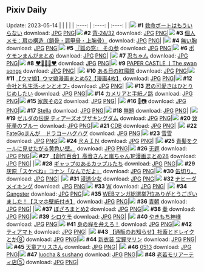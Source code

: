 ## Pixiv Daily
Update: 2023-05-14
|      |      |      |
| :----: | :----: | :----: |
|![](https://pixiv.microyu.workers.dev/c/240x480/img-master/img/2023/05/12/07/30/03/108049103_p0_master1200.jpg) **#1** [救命ボートはもういらない](https://www.pixiv.net/artworks/108049103) download: [JPG](https://pixiv.microyu.workers.dev/img-original/img/2023/05/12/07/30/03/108049103_p0.jpg) [PNG](https://pixiv.microyu.workers.dev/img-original/img/2023/05/12/07/30/03/108049103_p0.png)|![](https://pixiv.microyu.workers.dev/c/240x480/img-master/img/2023/05/12/00/03/06/108042428_p0_master1200.jpg) **#2** [背‐24/32](https://www.pixiv.net/artworks/108042428) download: [JPG](https://pixiv.microyu.workers.dev/img-original/img/2023/05/12/00/03/06/108042428_p0.jpg) [PNG](https://pixiv.microyu.workers.dev/img-original/img/2023/05/12/00/03/06/108042428_p0.png)|![](https://pixiv.microyu.workers.dev/c/240x480/img-master/img/2023/05/13/07/00/10/108075788_p0_master1200.jpg) **#3** [個人メモ：肩の構造（鎖骨・肩甲骨・上腕骨）](https://www.pixiv.net/artworks/108075788) download: [JPG](https://pixiv.microyu.workers.dev/img-original/img/2023/05/13/07/00/10/108075788_p0.jpg) [PNG](https://pixiv.microyu.workers.dev/img-original/img/2023/05/13/07/00/10/108075788_p0.png)|
|![](https://pixiv.microyu.workers.dev/c/240x480/img-master/img/2023/05/12/00/06/55/108042626_p0_master1200.jpg) **#4** [無い胸](https://www.pixiv.net/artworks/108042626) download: [JPG](https://pixiv.microyu.workers.dev/img-original/img/2023/05/12/00/06/55/108042626_p0.jpg) [PNG](https://pixiv.microyu.workers.dev/img-original/img/2023/05/12/00/06/55/108042626_p0.png)|![](https://pixiv.microyu.workers.dev/c/240x480/img-master/img/2023/05/13/16/02/14/108084974_p0_master1200.jpg) **#5** [『狐の窓』 その参](https://www.pixiv.net/artworks/108084974) download: [JPG](https://pixiv.microyu.workers.dev/img-original/img/2023/05/13/16/02/14/108084974_p0.jpg) [PNG](https://pixiv.microyu.workers.dev/img-original/img/2023/05/13/16/02/14/108084974_p0.png)|![](https://pixiv.microyu.workers.dev/c/240x480/img-master/img/2023/05/13/09/35/35/108077829_p0_master1200.jpg) **#6** [ポケモンまんがまとめ](https://www.pixiv.net/artworks/108077829) download: [JPG](https://pixiv.microyu.workers.dev/img-original/img/2023/05/13/09/35/35/108077829_p0.jpg) [PNG](https://pixiv.microyu.workers.dev/img-original/img/2023/05/13/09/35/35/108077829_p0.png)|
|![](https://pixiv.microyu.workers.dev/c/240x480/img-master/img/2023/05/13/00/01/13/108068977_p0_master1200.jpg) **#7** [忍ちゃん](https://www.pixiv.net/artworks/108068977) download: [JPG](https://pixiv.microyu.workers.dev/img-original/img/2023/05/13/00/01/13/108068977_p0.jpg) [PNG](https://pixiv.microyu.workers.dev/img-original/img/2023/05/13/00/01/13/108068977_p0.png)|![](https://pixiv.microyu.workers.dev/c/240x480/img-master/img/2023/05/12/21/34/27/108064065_p0_master1200.jpg) **#8** [♥🎀🥺🎀♥](https://www.pixiv.net/artworks/108064065) download: [JPG](https://pixiv.microyu.workers.dev/img-original/img/2023/05/12/21/34/27/108064065_p0.jpg) [PNG](https://pixiv.microyu.workers.dev/img-original/img/2023/05/12/21/34/27/108064065_p0.png)|![](https://pixiv.microyu.workers.dev/c/240x480/img-master/img/2023/05/13/00/01/13/108068975_p0_master1200.jpg) **#9** [PAPER CASTLE 丨The swan songs](https://www.pixiv.net/artworks/108068975) download: [JPG](https://pixiv.microyu.workers.dev/img-original/img/2023/05/13/00/01/13/108068975_p0.jpg) [PNG](https://pixiv.microyu.workers.dev/img-original/img/2023/05/13/00/01/13/108068975_p0.png)|
|![](https://pixiv.microyu.workers.dev/c/240x480/img-master/img/2023/05/12/00/02/46/108042400_p0_master1200.jpg) **#10** [ある日の紅魔館](https://www.pixiv.net/artworks/108042400) download: [JPG](https://pixiv.microyu.workers.dev/img-original/img/2023/05/12/00/02/46/108042400_p0.jpg) [PNG](https://pixiv.microyu.workers.dev/img-original/img/2023/05/12/00/02/46/108042400_p0.png)|![](https://pixiv.microyu.workers.dev/c/240x480/img-master/img/2023/05/12/00/03/14/108042433_p0_master1200.jpg) **#11** [【ウマ娘】ウマ娘漫画まとめ52【漫画4枚】](https://www.pixiv.net/artworks/108042433) download: [JPG](https://pixiv.microyu.workers.dev/img-original/img/2023/05/12/00/03/14/108042433_p0.jpg) [PNG](https://pixiv.microyu.workers.dev/img-original/img/2023/05/12/00/03/14/108042433_p0.png)|![](https://pixiv.microyu.workers.dev/c/240x480/img-master/img/2023/05/12/22/57/38/108066744_p0_master1200.jpg) **#12** [会社と私生活-オンとオフ-](https://www.pixiv.net/artworks/108066744) download: [JPG](https://pixiv.microyu.workers.dev/img-original/img/2023/05/12/22/57/38/108066744_p0.jpg) [PNG](https://pixiv.microyu.workers.dev/img-original/img/2023/05/12/22/57/38/108066744_p0.png)|
|![](https://pixiv.microyu.workers.dev/c/240x480/img-master/img/2023/05/13/12/00/41/108080403_p0_master1200.jpg) **#13** [君の可愛さはひとりじめしたい](https://www.pixiv.net/artworks/108080403) download: [JPG](https://pixiv.microyu.workers.dev/img-original/img/2023/05/13/12/00/41/108080403_p0.jpg) [PNG](https://pixiv.microyu.workers.dev/img-original/img/2023/05/13/12/00/41/108080403_p0.png)|![](https://pixiv.microyu.workers.dev/c/240x480/img-master/img/2023/05/12/00/56/25/108044071_p0_master1200.jpg) **#14** [カメリアと手紙ノ路](https://www.pixiv.net/artworks/108044071) download: [JPG](https://pixiv.microyu.workers.dev/img-original/img/2023/05/12/00/56/25/108044071_p0.jpg) [PNG](https://pixiv.microyu.workers.dev/img-original/img/2023/05/12/00/56/25/108044071_p0.png)|![](https://pixiv.microyu.workers.dev/c/240x480/img-master/img/2023/05/13/12/57/45/108081449_p0_master1200.jpg) **#15** [家族その2](https://www.pixiv.net/artworks/108081449) download: [JPG](https://pixiv.microyu.workers.dev/img-original/img/2023/05/13/12/57/45/108081449_p0.jpg) [PNG](https://pixiv.microyu.workers.dev/img-original/img/2023/05/13/12/57/45/108081449_p0.png)|
|![](https://pixiv.microyu.workers.dev/c/240x480/img-master/img/2023/05/12/22/40/30/108066229_p0_master1200.jpg) **#16** [🍁📷](https://www.pixiv.net/artworks/108066229) download: [JPG](https://pixiv.microyu.workers.dev/img-original/img/2023/05/12/22/40/30/108066229_p0.jpg) [PNG](https://pixiv.microyu.workers.dev/img-original/img/2023/05/12/22/40/30/108066229_p0.png)|![](https://pixiv.microyu.workers.dev/c/240x480/img-master/img/2023/05/12/01/30/50/108044918_p0_master1200.jpg) **#17** [Stella](https://www.pixiv.net/artworks/108044918) download: [JPG](https://pixiv.microyu.workers.dev/img-original/img/2023/05/12/01/30/50/108044918_p0.jpg) [PNG](https://pixiv.microyu.workers.dev/img-original/img/2023/05/12/01/30/50/108044918_p0.png)|![](https://pixiv.microyu.workers.dev/c/240x480/img-master/img/2023/05/13/20/40/43/108092408_p0_master1200.jpg) **#18** [無題](https://www.pixiv.net/artworks/108092408) download: [JPG](https://pixiv.microyu.workers.dev/img-original/img/2023/05/13/20/40/43/108092408_p0.jpg) [PNG](https://pixiv.microyu.workers.dev/img-original/img/2023/05/13/20/40/43/108092408_p0.png)|
|![](https://pixiv.microyu.workers.dev/c/240x480/img-master/img/2023/05/12/00/01/27/108042284_p0_master1200.jpg) **#19** [ゼルダの伝説 ティアーズオブザキングダム](https://www.pixiv.net/artworks/108042284) download: [JPG](https://pixiv.microyu.workers.dev/img-original/img/2023/05/12/00/01/27/108042284_p0.jpg) [PNG](https://pixiv.microyu.workers.dev/img-original/img/2023/05/12/00/01/27/108042284_p0.png)|![](https://pixiv.microyu.workers.dev/c/240x480/img-master/img/2023/05/13/17/48/34/108087413_p0_master1200.jpg) **#20** [致死量のブルー](https://www.pixiv.net/artworks/108087413) download: [JPG](https://pixiv.microyu.workers.dev/img-original/img/2023/05/13/17/48/34/108087413_p0.jpg) [PNG](https://pixiv.microyu.workers.dev/img-original/img/2023/05/13/17/48/34/108087413_p0.png)|![](https://pixiv.microyu.workers.dev/c/240x480/img-master/img/2023/05/12/11/23/37/108051881_p0_master1200.jpg) **#21** [CDB](https://www.pixiv.net/artworks/108051881) download: [JPG](https://pixiv.microyu.workers.dev/img-original/img/2023/05/12/11/23/37/108051881_p0.jpg) [PNG](https://pixiv.microyu.workers.dev/img-original/img/2023/05/12/11/23/37/108051881_p0.png)|
|![](https://pixiv.microyu.workers.dev/c/240x480/img-master/img/2023/05/13/17/58/24/108087650_p0_master1200.jpg) **#22** [FateGoまんが　ドラコーハグハグ](https://www.pixiv.net/artworks/108087650) download: [JPG](https://pixiv.microyu.workers.dev/img-original/img/2023/05/13/17/58/24/108087650_p0.jpg) [PNG](https://pixiv.microyu.workers.dev/img-original/img/2023/05/13/17/58/24/108087650_p0.png)|![](https://pixiv.microyu.workers.dev/c/240x480/img-master/img/2023/05/13/23/50/42/108098858_p0_master1200.jpg) **#23** [雪雪](https://www.pixiv.net/artworks/108098858) download: [JPG](https://pixiv.microyu.workers.dev/img-original/img/2023/05/13/23/50/42/108098858_p0.jpg) [PNG](https://pixiv.microyu.workers.dev/img-original/img/2023/05/13/23/50/42/108098858_p0.png)|![](https://pixiv.microyu.workers.dev/c/240x480/img-master/img/2023/05/13/00/00/39/108068886_p0_master1200.jpg) **#24** [ＲＡＩＮ](https://www.pixiv.net/artworks/108068886) download: [JPG](https://pixiv.microyu.workers.dev/img-original/img/2023/05/13/00/00/39/108068886_p0.jpg) [PNG](https://pixiv.microyu.workers.dev/img-original/img/2023/05/13/00/00/39/108068886_p0.png)|
|![](https://pixiv.microyu.workers.dev/c/240x480/img-master/img/2023/05/13/19/43/30/108090637_p0_master1200.jpg) **#25** [青髪をクールに見せたがる黄色い壁。](https://www.pixiv.net/artworks/108090637) download: [JPG](https://pixiv.microyu.workers.dev/img-original/img/2023/05/13/19/43/30/108090637_p0.jpg) [PNG](https://pixiv.microyu.workers.dev/img-original/img/2023/05/13/19/43/30/108090637_p0.png)|![](https://pixiv.microyu.workers.dev/c/240x480/img-master/img/2023/05/13/13/15/27/108081811_p0_master1200.jpg) **#26** [无题](https://www.pixiv.net/artworks/108081811) download: [JPG](https://pixiv.microyu.workers.dev/img-original/img/2023/05/13/13/15/27/108081811_p0.jpg) [PNG](https://pixiv.microyu.workers.dev/img-original/img/2023/05/13/13/15/27/108081811_p0.png)|![](https://pixiv.microyu.workers.dev/c/240x480/img-master/img/2023/05/13/00/03/45/108069188_p0_master1200.jpg) **#27** [【創作百合】高音さんと嵐ちゃん1P漫画まとめ28](https://www.pixiv.net/artworks/108069188) download: [JPG](https://pixiv.microyu.workers.dev/img-original/img/2023/05/13/00/03/45/108069188_p0.jpg) [PNG](https://pixiv.microyu.workers.dev/img-original/img/2023/05/13/00/03/45/108069188_p0.png)|
|![](https://pixiv.microyu.workers.dev/c/240x480/img-master/img/2023/05/13/18/05/16/108087973_p0_master1200.jpg) **#28** [ギャップのあるカップルたち](https://www.pixiv.net/artworks/108087973) download: [JPG](https://pixiv.microyu.workers.dev/img-original/img/2023/05/13/18/05/16/108087973_p0.jpg) [PNG](https://pixiv.microyu.workers.dev/img-original/img/2023/05/13/18/05/16/108087973_p0.png)|![](https://pixiv.microyu.workers.dev/c/240x480/img-master/img/2023/05/13/15/32/15/108084366_p0_master1200.jpg) **#29** [灰原「スケベね」コナン「なんでだよ」](https://www.pixiv.net/artworks/108084366) download: [JPG](https://pixiv.microyu.workers.dev/img-original/img/2023/05/13/15/32/15/108084366_p0.jpg) [PNG](https://pixiv.microyu.workers.dev/img-original/img/2023/05/13/15/32/15/108084366_p0.png)|![](https://pixiv.microyu.workers.dev/c/240x480/img-master/img/2023/05/12/19/19/10/108055955_p0_master1200.jpg) **#30** [缶切り。](https://www.pixiv.net/artworks/108055955) download: [JPG](https://pixiv.microyu.workers.dev/img-original/img/2023/05/12/19/19/10/108055955_p0.jpg) [PNG](https://pixiv.microyu.workers.dev/img-original/img/2023/05/12/19/19/10/108055955_p0.png)|
|![](https://pixiv.microyu.workers.dev/c/240x480/img-master/img/2023/05/12/20/20/25/108061707_p0_master1200.jpg) **#31** [浸透少女](https://www.pixiv.net/artworks/108061707) download: [JPG](https://pixiv.microyu.workers.dev/img-original/img/2023/05/12/20/20/25/108061707_p0.jpg) [PNG](https://pixiv.microyu.workers.dev/img-original/img/2023/05/12/20/20/25/108061707_p0.png)|![](https://pixiv.microyu.workers.dev/c/240x480/img-master/img/2023/05/12/21/17/43/108063499_p0_master1200.jpg) **#32** [ナヒーダ メイキング](https://www.pixiv.net/artworks/108063499) download: [JPG](https://pixiv.microyu.workers.dev/img-original/img/2023/05/12/21/17/43/108063499_p0.jpg) [PNG](https://pixiv.microyu.workers.dev/img-original/img/2023/05/12/21/17/43/108063499_p0.png)|![](https://pixiv.microyu.workers.dev/c/240x480/img-master/img/2023/05/12/18/00/11/108058189_p0_master1200.jpg) **#33** [W](https://www.pixiv.net/artworks/108058189) download: [JPG](https://pixiv.microyu.workers.dev/img-original/img/2023/05/12/18/00/11/108058189_p0.jpg) [PNG](https://pixiv.microyu.workers.dev/img-original/img/2023/05/12/18/00/11/108058189_p0.png)|
|![](https://pixiv.microyu.workers.dev/c/240x480/img-master/img/2023/05/12/00/02/18/108042364_p0_master1200.jpg) **#34** [Gangster](https://www.pixiv.net/artworks/108042364) download: [JPG](https://pixiv.microyu.workers.dev/img-original/img/2023/05/12/00/02/18/108042364_p0.jpg) [PNG](https://pixiv.microyu.workers.dev/img-original/img/2023/05/12/00/02/18/108042364_p0.png)|![](https://pixiv.microyu.workers.dev/c/240x480/img-master/img/2023/05/13/19/37/01/108088662_p0_master1200.jpg) **#35** [WEBマンガ総選挙7位ありがとうございました！【スマホ壁紙付き】](https://www.pixiv.net/artworks/108088662) download: [JPG](https://pixiv.microyu.workers.dev/img-original/img/2023/05/13/19/37/01/108088662_p0.jpg) [PNG](https://pixiv.microyu.workers.dev/img-original/img/2023/05/13/19/37/01/108088662_p0.png)|![](https://pixiv.microyu.workers.dev/c/240x480/img-master/img/2023/05/12/00/01/06/108042240_p0_master1200.jpg) **#36** [青朝](https://www.pixiv.net/artworks/108042240) download: [JPG](https://pixiv.microyu.workers.dev/img-original/img/2023/05/12/00/01/06/108042240_p0.jpg) [PNG](https://pixiv.microyu.workers.dev/img-original/img/2023/05/12/00/01/06/108042240_p0.png)|
|![](https://pixiv.microyu.workers.dev/c/240x480/img-master/img/2023/05/12/18/46/16/108059235_p0_master1200.jpg) **#37** [ぼざろまとめ2](https://www.pixiv.net/artworks/108059235) download: [JPG](https://pixiv.microyu.workers.dev/img-original/img/2023/05/12/18/46/16/108059235_p0.jpg) [PNG](https://pixiv.microyu.workers.dev/img-original/img/2023/05/12/18/46/16/108059235_p0.png)|![](https://pixiv.microyu.workers.dev/c/240x480/img-master/img/2023/05/13/04/54/45/108074562_p0_master1200.jpg) **#38** [奏](https://www.pixiv.net/artworks/108074562) download: [JPG](https://pixiv.microyu.workers.dev/img-original/img/2023/05/13/04/54/45/108074562_p0.jpg) [PNG](https://pixiv.microyu.workers.dev/img-original/img/2023/05/13/04/54/45/108074562_p0.png)|![](https://pixiv.microyu.workers.dev/c/240x480/img-master/img/2023/05/13/00/07/28/108069387_p0_master1200.jpg) **#39** [シロケモ](https://www.pixiv.net/artworks/108069387) download: [JPG](https://pixiv.microyu.workers.dev/img-original/img/2023/05/13/00/07/28/108069387_p0.jpg) [PNG](https://pixiv.microyu.workers.dev/img-original/img/2023/05/13/00/07/28/108069387_p0.png)|
|![](https://pixiv.microyu.workers.dev/c/240x480/img-master/img/2023/05/13/20/22/01/108091839_p0_master1200.jpg) **#40** [やきもち神様](https://www.pixiv.net/artworks/108091839) download: [JPG](https://pixiv.microyu.workers.dev/img-original/img/2023/05/13/20/22/01/108091839_p0.jpg) [PNG](https://pixiv.microyu.workers.dev/img-original/img/2023/05/13/20/22/01/108091839_p0.png)|![](https://pixiv.microyu.workers.dev/c/240x480/img-master/img/2023/05/13/20/07/12/108091395_p0_master1200.jpg) **#41** [身の程を弁えろ！](https://www.pixiv.net/artworks/108091395) download: [JPG](https://pixiv.microyu.workers.dev/img-original/img/2023/05/13/20/07/12/108091395_p0.jpg) [PNG](https://pixiv.microyu.workers.dev/img-original/img/2023/05/13/20/07/12/108091395_p0.png)|![](https://pixiv.microyu.workers.dev/c/240x480/img-master/img/2023/05/13/00/06/46/108069356_p0_master1200.jpg) **#42** [ティアマト](https://www.pixiv.net/artworks/108069356) download: [JPG](https://pixiv.microyu.workers.dev/img-original/img/2023/05/13/00/06/46/108069356_p0.jpg) [PNG](https://pixiv.microyu.workers.dev/img-original/img/2023/05/13/00/06/46/108069356_p0.png)|
|![](https://pixiv.microyu.workers.dev/c/240x480/img-master/img/2023/05/13/02/46/35/108073018_p0_master1200.jpg) **#43** [【通販のお知らせ】社畜とドレイクとか⑧](https://www.pixiv.net/artworks/108073018) download: [JPG](https://pixiv.microyu.workers.dev/img-original/img/2023/05/13/02/46/35/108073018_p0.jpg) [PNG](https://pixiv.microyu.workers.dev/img-original/img/2023/05/13/02/46/35/108073018_p0.png)|![](https://pixiv.microyu.workers.dev/c/240x480/img-master/img/2023/05/12/00/12/30/108042806_p0_master1200.jpg) **#44** [新衣装 宝鐘マリン](https://www.pixiv.net/artworks/108042806) download: [JPG](https://pixiv.microyu.workers.dev/img-original/img/2023/05/12/00/12/30/108042806_p0.jpg) [PNG](https://pixiv.microyu.workers.dev/img-original/img/2023/05/12/00/12/30/108042806_p0.png)|![](https://pixiv.microyu.workers.dev/c/240x480/img-master/img/2023/05/13/00/05/15/108069277_p0_master1200.jpg) **#45** [天童アリスさん](https://www.pixiv.net/artworks/108069277) download: [JPG](https://pixiv.microyu.workers.dev/img-original/img/2023/05/13/00/05/15/108069277_p0.jpg) [PNG](https://pixiv.microyu.workers.dev/img-original/img/2023/05/13/00/05/15/108069277_p0.png)|
|![](https://pixiv.microyu.workers.dev/c/240x480/img-master/img/2023/05/13/12/16/38/108080740_p0_master1200.jpg) **#46** [0513](https://www.pixiv.net/artworks/108080740) download: [JPG](https://pixiv.microyu.workers.dev/img-original/img/2023/05/13/12/16/38/108080740_p0.jpg) [PNG](https://pixiv.microyu.workers.dev/img-original/img/2023/05/13/12/16/38/108080740_p0.png)|![](https://pixiv.microyu.workers.dev/c/240x480/img-master/img/2023/05/12/11/46/43/108052187_p0_master1200.jpg) **#47** [luocha & sushang](https://www.pixiv.net/artworks/108052187) download: [JPG](https://pixiv.microyu.workers.dev/img-original/img/2023/05/12/11/46/43/108052187_p0.jpg) [PNG](https://pixiv.microyu.workers.dev/img-original/img/2023/05/12/11/46/43/108052187_p0.png)|![](https://pixiv.microyu.workers.dev/c/240x480/img-master/img/2023/05/13/16/25/36/108085456_p0_master1200.jpg) **#48** [老若モリアーティ店⑤](https://www.pixiv.net/artworks/108085456) download: [JPG](https://pixiv.microyu.workers.dev/img-original/img/2023/05/13/16/25/36/108085456_p0.jpg) [PNG](https://pixiv.microyu.workers.dev/img-original/img/2023/05/13/16/25/36/108085456_p0.png)|
